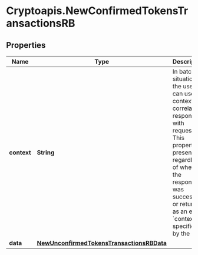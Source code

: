 # Cryptoapis.NewConfirmedTokensTransactionsRB

## Properties

Name | Type | Description | Notes
------------ | ------------- | ------------- | -------------
**context** | **String** | In batch situations the user can use the context to correlate responses with requests. This property is present regardless of whether the response was successful or returned as an error. &#x60;context&#x60; is specified by the user. | [optional] 
**data** | [**NewUnconfirmedTokensTransactionsRBData**](NewUnconfirmedTokensTransactionsRBData.md) |  | 


